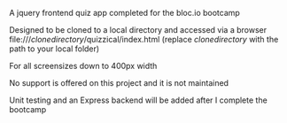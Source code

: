 A jquery frontend quiz app completed for the bloc.io bootcamp

Designed to be cloned to a local directory  and accessed via a browser file:///*clonedirectory*/quizzical/index.html (replace *clonedirectory* with the path to your local folder)

For all screensizes down to 400px width

No support is offered on this project and it is not maintained

Unit testing and an Express backend will be added after I complete the bootcamp
